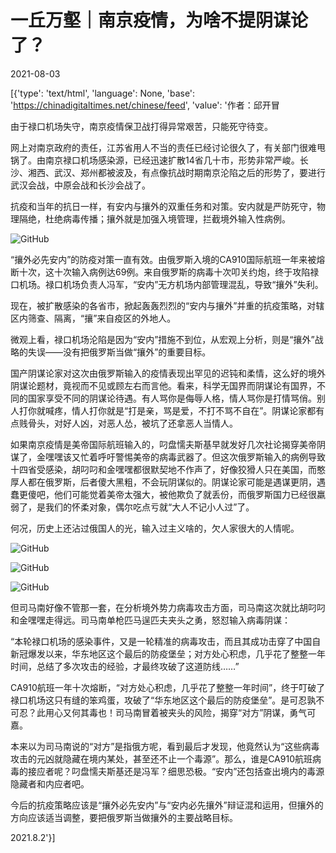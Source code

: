 # 一丘万壑｜南京疫情，为啥不提阴谋论了？

2021-08-03

[{'type': 'text/html', 'language': None, 'base': 'https://chinadigitaltimes.net/chinese/feed', 'value': '作者：邱开冒

由于禄口机场失守，南京疫情保卫战打得异常艰苦，只能死守待变。

网上对南京政府的责任，江苏省用人不当的责任已经讨论很久了，有关部门很难甩锅了。由南京禄口机场感染源，已经迅速扩散14省几十市，形势非常严峻。长沙、湘西、武汉、郑州都被波及，有点像抗战时期南京沦陷之后的形势了，要进行武汉会战，中原会战和长沙会战了。

抗疫和当年的抗日一样，有安内与攘外的双重任务和对策。安内就是严防死守，物理隔绝，杜绝病毒传播；攘外就是加强入境管理，拦截境外输入性病例。

![GitHub](https://chinadigitaltimes.net/chinese/files/2021/08/post-669112-6108c5ce47f36.)

“攘外必先安内”的防疫对策一直有效。由俄罗斯入境的CA910国际航班一年来被熔断十次，这十次输入病例达69例。来自俄罗斯的病毒十次叩关约炮，终于攻陷禄口机场。禄口机场负责人冯军，“安内”无方机场内部管理混乱，导致“攘外”失利。

现在，被扩散感染的各省市，掀起轰轰烈烈的“安内与攘外”并重的抗疫策略，对辖区内筛查、隔离，“攘”来自疫区的外地人。

微观上看，禄口机场沦陷是因为“安内”措施不到位，从宏观上分析，则是“攘外”战略的失误——没有把俄罗斯当做“攘外”的重要目标。

国产阴谋论家对这次由俄罗斯输入的疫情表现出罕见的迟钝和柔情，这么好的境外阴谋论题材，竟视而不见或顾左右而言他。看来，科学无国界而阴谋论有国界，不同的国家享受不同的阴谋论待遇。有人骂你是侮辱人格，情人骂你是打情骂俏。别人打你就喊疼，情人打你就是“打是亲，骂是爱，不打不骂不自在”。阴谋论家都有点贱骨头，对好人凶，对恶人怂，被坑了还拿恶人当情人。

如果南京疫情是美帝国际航班输入的，叼盘懦夫斯基早就发好几次社论揭穿美帝阴谋了，金嘿嘿该又忙着呼吁警惕美帝的病毒武器了。但这次俄罗斯输入的病例导致十四省受感染，胡叼叼和金嘿嘿都很默契地不作声了，好像狡猾人只在美国，而憨厚人都在俄罗斯，后者傻大黑粗，不会玩阴谋似的。阴谋论家可能是遇谋更阴，遇蠢更傻吧，他们可能觉着美帝太强大，被他欺负了就丢份，而俄罗斯国力已经很羸弱了，是我们的怀柔对象，偶尔吃点亏就“大人不记小人过”了。

何况，历史上还沾过俄国人的光，输入过主义啥的，欠人家很大的人情呢。

![GitHub](https://chinadigitaltimes.net/chinese/files/2021/08/post-669112-6108c5ce6e445.)

![GitHub](https://chinadigitaltimes.net/chinese/files/2021/08/post-669112-6108c5cea28e0.)

![GitHub](https://chinadigitaltimes.net/chinese/files/2021/08/post-669112-6108c5ceccbc2.)

但司马南好像不管那一套，在分析境外势力病毒攻击方面，司马南这次就比胡叼叼和金嘿嘿走得远。司马南单枪匹马逞匹夫夹头之勇，怒怼输入病毒阴谋：

“本轮禄口机场的感染事件，又是一轮精准的病毒攻击，而且其成功击穿了中国自新冠爆发以来，华东地区这个最后的防疫堡垒；对方处心积虑，几乎花了整整一年时间，总结了多次攻击的经验，才最终攻破了这道防线……”

CA910航班一年十次熔断，“对方处心积虑，几乎花了整整一年时间”，终于叮破了禄口机场这只有缝的笨鸡蛋，攻破了“华东地区这个最后的防疫堡垒”。是可忍孰不可忍？此用心又何其毒也！司马南冒着被夹头的风险，揭穿“对方”阴谋，勇气可嘉。

本来以为司马南说的“对方”是指俄方呢，看到最后才发现，他竟然认为“这些病毒攻击的元凶就隐藏在境内某处，甚至还不止一个毒源”。那么，谁是CA910航班病毒的接应者呢？叼盘懦夫斯基还是冯军？细思恐极。“安内”还包括查出境内的毒源隐藏者和内应者吧。

今后的抗疫策略应该是“攘外必先安内”与“安内必先攘外”辩证混和运用，但攘外的方向应该适当调整，要把俄罗斯当做攘外的主要战略目标。

2021.8.2'}]